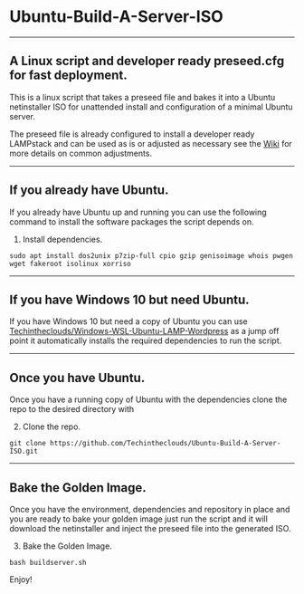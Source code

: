 # Ubuntu-Build-A-Server-ISO
***

## A Linux script and developer ready preseed.cfg for fast deployment.
This is a linux script that takes a preseed file and bakes it into a Ubuntu netinstaller ISO for unattended install and configuration of a minimal Ubuntu server.

The preseed file is already configured to install a developer ready LAMPstack and can be used as is or adjusted as necessary see the [Wiki](https://github.com/Techintheclouds/Ubuntu-Build-A-Server-ISO/wiki/Welcome) for more details on common adjustments.
***

## If you already have Ubuntu.
If you already have Ubuntu up and running you can use the following command to install the software packages the script depends on.

1. Install dependencies.
```
sudo apt install dos2unix p7zip-full cpio gzip genisoimage whois pwgen wget fakeroot isolinux xorriso
```
***

## If you have Windows 10 but need Ubuntu.
If you have Windows 10 but need a copy of Ubuntu you can use [Techintheclouds/Windows-WSL-Ubuntu-LAMP-Wordpress](https://github.com/Techintheclouds/Windows-WSL-Ubuntu-LAMP-Wordpress) as a jump off point it automatically installs the required dependencies to run the script.
***

## Once you have Ubuntu.
Once you have a running copy of Ubuntu with the dependencies clone the repo to the desired directory with

2. Clone the repo.
```
git clone https://github.com/Techintheclouds/Ubuntu-Build-A-Server-ISO.git
```
***

## Bake the Golden Image.
Once you have the environment, dependencies and repository in place and you are ready to bake your golden image just run the script and it will download the netinstaller and inject the preseed file into the generated ISO.

3. Bake the Golden Image.
```
bash buildserver.sh
```

Enjoy!

